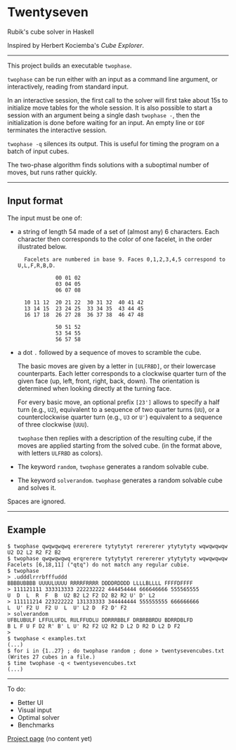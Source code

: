 Twentyseven
===========

Rubik's cube solver in Haskell

Inspired by Herbert Kociemba's *Cube Explorer*.

---

This project builds an executable `twophase`.

`twophase` can be run either with an input as a command line argument,
or interactively, reading from standard input.

In an interactive session,
the first call to the solver will first take about 15s to initialize move
tables for the whole session. It is also possible to start a session
with an argument being a single dash `twophase -`, then the initialization
is done before waiting for an input.
An empty line or `EOF` terminates the interactive session.

`twophase -q` silences its output. This is useful for timing the program
on a batch of input cubes.

The two-phase algorithm finds solutions with a suboptimal number of moves,
but runs rather quickly.

---

Input format
------------

The input must be one of:

- a string of length 54 made of a set of (almost any) 6 characters.
  Each character then corresponds to the color of one facelet,
  in the order illustrated below.

        Facelets are numbered in base 9. Faces 0,1,2,3,4,5 correspond to U,L,F,R,B,D.
    
                  00 01 02
                  03 04 05
                  06 07 08
              
        10 11 12  20 21 22  30 31 32  40 41 42
        13 14 15  23 24 25  33 34 35  43 44 45
        16 17 18  26 27 28  36 37 38  46 47 48
    
                  50 51 52
                  53 54 55
                  56 57 58

- a dot `.` followed by a sequence of moves to scramble the cube.

  The basic moves are given by a letter in `[ULFRBD]`,
  or their lowercase counterparts.
  Each letter corresponds to a clockwise quarter turn of the given face
  (up, left, front, right, back, down).
  The orientation is determined when looking directly at the turning face.

  For every basic move, an optional prefix `[23']` allows to specify
  a half turn (e.g., `U2`),
  equivalent to a sequence of two quarter turns (`UU`),
  or a counterclockwise quarter turn (e.g., `U3` or `U'`)
  equivalent to a sequence of three clockwise (`UUU`).

  `twophase` then replies with a description of the resulting cube,
  if the moves are applied starting from the solved cube.
  (in the format above, with letters `ULFRBD` as colors).

- The keyword `random`, `twophase` generates a random solvable cube.

- The keyword `solverandom`. `twophase` generates a random solvable cube
  and solves it.

Spaces are ignored.

---

Example
-------

    $ twophase qwqwqwqwq erererere tytytytyt rerererer ytytytyty wqwqwqwqw
    U2 D2 L2 R2 F2 B2
    $ twophase qwqwqwqwq erqrerere tytytytyt rerererer ytytytyty wqwqwqwqw
    Facelets [6,18,11] ("qtq") do not match any regular cubie.
    $ twophase
    > .udddlrrrbfffuddd
    BBBBUBBBB UUUULUUUU RRRRFRRRR DDDDRDDDD LLLLBLLLL FFFFDFFFF
    > 111121111 333313333 222232222 444454444 666646666 555565555
    U  D  L  R  F  B  U2 B2 L2 F2 D2 B2 R2 U' D' L2
    > 111111214 223222222 131333333 344444444 555555555 666666666
    L  U' F2 U  F2 U  L  U' L2 D  F2 D' F2
    > solverandom
    UFBLUBULF LFFULUFDL RULFFUDLU DDRRRBBLF DRBRBBRDU BDRRDBLFD
    B L F U F D2 R' B' L U' R2 F2 U2 R2 D L2 D R2 D L2 D F2
    >
    $ twophase < examples.txt
    (...)
    $ for i in {1..27} ; do twophase random ; done > twentysevencubes.txt
    (Writes 27 cubes in a file.)
    $ time twophase -q < twentysevencubes.txt
    (...)

---

To do:
- Better UI
- Visual input
- Optimal solver
- Benchmarks

[Project page](https://lysxia.github.io/twentyseven) (no content yet)
